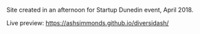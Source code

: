 Site created in an afternoon for Startup Dunedin event, April 2018.

Live preview: https://ashsimmonds.github.io/diversidash/
